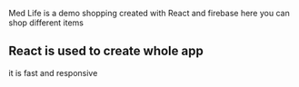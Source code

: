 Med Life is a demo shopping created with React and firebase
here you can shop different items
## React is used to create whole app
it is fast and responsive
